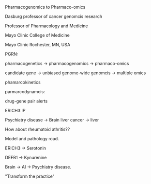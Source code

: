 Pharmacogenomics to Pharmaco-omics

Dasburg professor of cancer genomcis research

Professor of Pharmacology and Medicine

Mayo Clinic College of Medicine

Mayo Clinic Rochester, MN, USA

PGRN: 

pharmacogenetics -> pharmacogenomics -> pharmaco-omics

candidate gene -> unbiased genome-wide genomcis -> multiple omics

phamarcokinetics

parmarcodynamcis: 

drug-gene pair alerts 

ERICH3 IP

Psychiatry disease -> Brain
liver cancer -> liver 

How about rheumatoid athritis??

Model and pathology road. 

ERICH3 -> Serotonin 

DEFB1 -> Kynurenine  

Brain -> AI -> Psychiatry disease. 

"Transform the practice"






